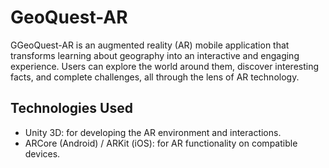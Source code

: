 # GeoQuest-AR

GGeoQuest-AR is an augmented reality (AR) mobile application that transforms learning about geography into an interactive and engaging experience. Users can explore the world around them, discover interesting facts, and complete challenges, all through the lens of AR technology.

## Technologies Used

- Unity 3D: for developing the AR environment and interactions.
- ARCore (Android) / ARKit (iOS): for AR functionality on compatible devices.
